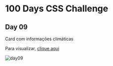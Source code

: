 # 100 Days CSS Challenge
## Day 09
Card com informações climáticas

Para visualizar, [clique aqui](https://renatabc.github.io/Day09CSS/)

![day09](https://user-images.githubusercontent.com/93830634/194725700-c3df1cca-edef-49d7-a60f-0dbe9c7cc270.png)

